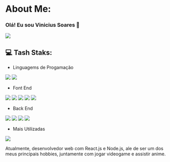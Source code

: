 # About Me:

### Olá! Eu sou Vinicius Soares 👋

<img aalt='badged' src='https://github-readme-stats.vercel.app/api?username=viniciuSoaress&theme=blue-green'>

## 💻 Tash Staks:

  - Linguagems de Progamação
<div>
<img aalt='badged' src='https://img.shields.io/badge/JavaScript-F7DF1E?style=for-the-badge&logo=javascript&logoColor=black'>
<img aalt='badged' src='https://img.shields.io/badge/TypeScript-007ACC?style=for-the-badge&logo=typescript&logoColor=white'>
</div>

  - Font End
<div>
<img aalt='badged' src='https://img.shields.io/badge/React-20232A?style=for-the-badge&logo=react&logoColor=61DAFB'>
<img aalt='badged' src='https://img.shields.io/badge/CSS3-1572B6?style=for-the-badge&logo=css3&logoColor=white'>
<img aalt='badged' src='https://img.shields.io/badge/HTML5-E34F26?style=for-the-badge&logo=html5&logoColor=white'>
<img aalt='badged' src='	https://img.shields.io/badge/Tailwind_CSS-38B2AC?style=for-the-badge&logo=tailwind-css&logoColor=white'>
<img aalt='badged' src='https://img.shields.io/badge/Vercel-000000?style=for-the-badge&logo=vercel&logoColor=white'>
</div>

  - Back End
<div>
<img aalt='badged' src='https://img.shields.io/badge/Node.js-43853D?style=for-the-badge&logo=node.js&logoColor=white'>
<img aalt='badged' src='https://img.shields.io/badge/PostgreSQL-316192?style=for-the-badge&logo=postgresql&logoColor=white'>
<img aalt='badged' src='https://img.shields.io/badge/Express.js-404D59?style=for-the-badge'>
<img aalt='badged' src='https://img.shields.io/badge/Prisma-3982CE?style=for-the-badge&logo=Prisma&logoColor=white'>
</div>

  - Mais Utilizadas
    
<img aalt='badged' src='https://github-readme-stats.vercel.app/api/top-langs/?username=viniciuSoaress&theme=blue-green'>


Atualmente, desenvolvedor web com React.js e Node.js, ale de ser um dos meus principais hobbies, juntamente com jogar videogame e assistir anime.
